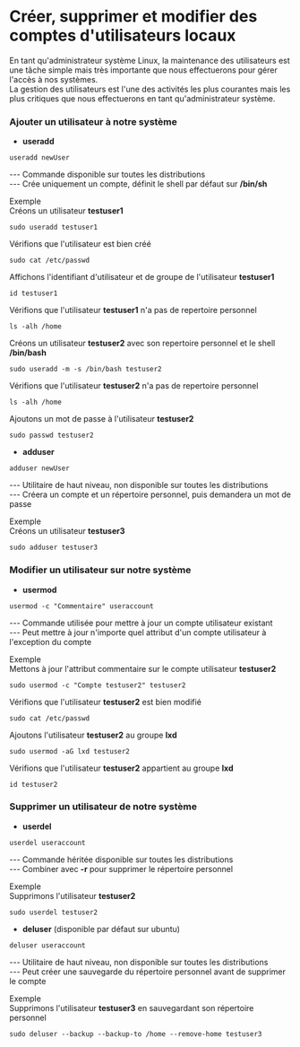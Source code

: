 # Créer, supprimer et modifier des comptes d'utilisateurs locaux

En tant qu'administrateur système Linux, la maintenance des utilisateurs est une tâche simple mais très importante que nous effectuerons pour gérer l'accès à nos systèmes.
<br>
La gestion des utilisateurs est l'une des activités les plus courantes mais les plus critiques que nous effectuerons en tant qu'administrateur système.

### Ajouter un utilisateur à notre système

- **useradd**

```
useradd newUser
```

--- Commande disponible sur toutes les distributions <br>
--- Crée uniquement un compte, définit le shell par défaut sur **/bin/sh** <br>

Exemple
<br>
Créons un utilisateur **testuser1**

```
sudo useradd testuser1
```

Vérifions que l'utilisateur est bien créé

```
sudo cat /etc/passwd
```

Affichons l'identifiant d'utilisateur et de groupe de l'utilisateur **testuser1**

```
id testuser1
```

Vérifions que l'utilisateur **testuser1** n'a pas de repertoire personnel

```
ls -alh /home
```

Créons un utilisateur **testuser2** avec son repertoire personnel et le shell **/bin/bash**

```
sudo useradd -m -s /bin/bash testuser2
```

Vérifions que l'utilisateur **testuser2** n'a pas de repertoire personnel

```
ls -alh /home
```

Ajoutons un mot de passe à l'utilisateur **testuser2**

```
sudo passwd testuser2
```

- **adduser**

```
adduser newUser
```

--- Utilitaire de haut niveau, non disponible sur toutes les distributions <br>
--- Créera un compte et un répertoire personnel, puis demandera un mot de passe <br>

Exemple 
<br>
Créons un utilisateur **testuser3**

```
sudo adduser testuser3
```

### Modifier un utilisateur sur notre système

- **usermod**

```
usermod -c "Commentaire" useraccount
```

--- Commande utilisée pour mettre à jour un compte utilisateur existant <br>
--- Peut mettre à jour n'importe quel attribut d'un compte utilisateur à l'exception du compte <br>

Exemple
<br>
Mettons à jour l'attribut commentaire sur le compte utilisateur **testuser2**

```
sudo usermod -c "Compte testuser2" testuser2
```

Vérifions que l'utilisateur **testuser2** est bien modifié

```
sudo cat /etc/passwd
```

Ajoutons l'utilisateur **testuser2** au groupe **lxd**

```
sudo usermod -aG lxd testuser2
```

Vérifions que l'utilisateur **testuser2** appartient au groupe **lxd**

```
id testuser2
```

### Supprimer un utilisateur de notre système

- **userdel**

```
userdel useraccount
```

--- Commande héritée disponible sur toutes les distributions <br>
--- Combiner avec **-r** pour supprimer le répertoire personnel <br>

Exemple
<br>
Supprimons l'utilisateur **testuser2**

```
sudo userdel testuser2
```

- **deluser** (disponible par défaut sur ubuntu)

```
deluser useraccount
```

--- Utilitaire de haut niveau, non disponible sur toutes les distributions <br>
--- Peut créer une sauvegarde du répertoire personnel avant de supprimer le compte <br>

Exemple
<br>
Supprimons l'utilisateur **testuser3** en sauvegardant son répertoire personnel

```
sudo deluser --backup --backup-to /home --remove-home testuser3
```